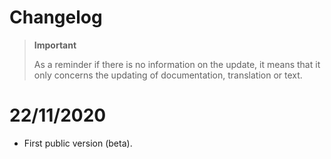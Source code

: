 # Changelog 

>**Important**
>
>As a reminder if there is no information on the update, it means that it only concerns the updating of documentation, translation or text.

# 22/11/2020
- First public version (beta).
